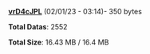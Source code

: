 [**vrD4cJPL**](/data/vrD4cJPL.txt) (02/01/23 - 03:14)- 350 bytes

**Total Datas**: 2552

**Total Size**: 16.43 MB / 16.4 MB